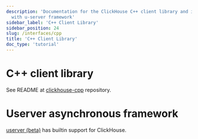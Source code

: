```yaml
---
description: 'Documentation for the ClickHouse C++ client library and integration
  with u-server framework'
sidebar_label: 'C++ Client Library'
sidebar_position: 24
slug: /interfaces/cpp
title: 'C++ Client Library'
doc_type: 'tutorial'
---
```


# C++ client library

See README at [clickhouse-cpp](https://github.com/ClickHouse/clickhouse-cpp) repository.

# Userver asynchronous framework

[userver (beta)](https://github.com/userver-framework/userver) has builtin support for ClickHouse.
